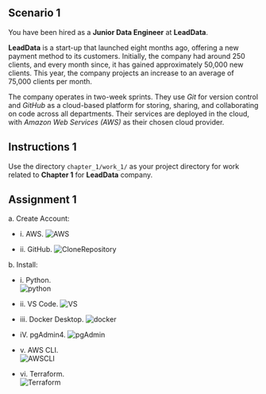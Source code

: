 ## Scenario 1
You have been hired as a **Junior Data Engineer** at **LeadData**.

**LeadData** is a start-up that launched eight months ago, offering a new payment method to its customers. Initially, the company had around 250 clients, and every month since, it has gained approximately 50,000 new clients. This year, the company projects an increase to an average of 75,000 clients per month.

The company operates in two-week sprints. They use *Git* for version control and *GitHub* as a cloud-based platform for storing, sharing, and collaborating on code across all departments. Their services are deployed in the cloud, with *Amazon Web Services (AWS)* as their chosen cloud provider.

## Instructions 1
Use the directory `chapter_1/work_1/` as your project directory for work related to **Chapter 1** for **LeadData** company.

## Assignment 1
a. Create Account:
* i. AWS.
  ![AWS](https://github.com/user-attachments/assets/ef95d93c-fdd5-4150-9808-b959c3a90b06)

* ii. GitHub.
![CloneRepository](https://github.com/user-attachments/assets/1930745a-1ae7-4c86-9d87-72424fb2f006)

b. Install:
* i. Python.  
  ![python](https://github.com/user-attachments/assets/36a7afe4-1196-4ba2-9faf-452d87d2c3ee)

* ii. VS Code.
  ![VS](https://github.com/user-attachments/assets/64dadebb-4a6c-4f71-b554-cb58f11badad)

* iii. Docker Desktop.
  ![docker](https://github.com/user-attachments/assets/3ef9bf1e-726a-4eeb-bf9f-0823721239bb)

* iV. pgAdmin4.
  ![pgAdmin](https://github.com/user-attachments/assets/0a0947d9-a9d0-4db1-a6cc-41daea99dda5)

* v. AWS CLI.  
  ![AWSCLI](https://github.com/user-attachments/assets/fbd46c33-47c1-4c32-aeed-d92f9f0dae46)

* vi. Terraform.  
  ![Terraform](https://github.com/user-attachments/assets/351c8879-c66b-472a-b378-86f71d38c8d2)

